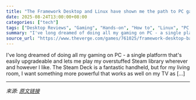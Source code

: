 ```yaml
---
title: "The Framework Desktop and Linux have shown me the path to PC gaming in the living room"
date: 2025-08-24T13:00:00+08:00
categories: ["tech"]
tags: ["Desktop Reviews", "Gaming", "Hands-on", "How to", "Linux", "PC Gaming", "Reviews", "Tech"]
summary: "I've long dreamed of doing all my gaming on PC - a single platform that's easily upgradeable and lets me play my overstuffed Steam library wherever and however I like. The Steam Deck is a fantastic ha"
source_url: "https://www.theverge.com/games/761025/framework-desktop-bazzite-linux-steam-machine-pc-game-console-impressions"
---
```


I've long dreamed of doing all my gaming on PC - a single platform that's easily upgradeable and lets me play my overstuffed Steam library wherever and however I like. The Steam Deck is a fantastic handheld, but for my living room, I want something more powerful that works as well on my TV as [&#8230;]

---

*来源: [原文链接](https://www.theverge.com/games/761025/framework-desktop-bazzite-linux-steam-machine-pc-game-console-impressions)*
